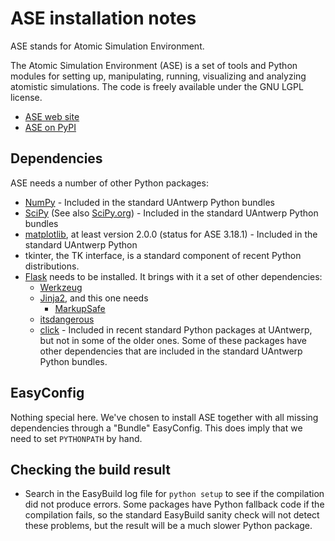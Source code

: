 # ASE installation notes

ASE stands for Atomic Simulation Environment. 

The Atomic Simulation Environment (ASE) is a set of tools and Python modules 
for setting up, manipulating, running, visualizing and analyzing atomistic 
simulations. The code is freely available under the GNU LGPL license.

* [ASE web site](https://wiki.fysik.dtu.dk/ase/)
* [ASE on PyPI](https://pypi.org/project/ase/)

## Dependencies

ASE needs a number of other Python packages:
* [NumPy](https://pypi.org/project/numpy/) - Included in the standard UAntwerp Python 
  bundles
* [SciPy](https://pypi.org/project/scipy/) (See also 
  [SciPy.org](https://www.scipy.org/)) - Included in the standard UAntwerp Python bundles
* [matplotlib](https://pypi.org/project/matplotlib/), at least version 2.0.0 
  (status for ASE 3.18.1) - Included in the standard UAntwerp Python
* tkinter, the TK interface, is a standard component of recent Python distributions.
* [Flask](https://pypi.org/project/Flask/) needs to be installed. It brings with it a set of other dependencies: 
    * [Werkzeug](https://pypi.org/project/Werkzeug/)
    * [Jinja2](https://pypi.org/project/Jinja2/), and this one needs
        * [MarkupSafe](https://pypi.org/project/MarkupSafe/)
    * [itsdangerous](https://pypi.org/project/itsdangerous/)
    * [click](https://pypi.org/project/click/) - Included in recent standard Python packages at UAntwerp, but not in some of
      the older ones.
Some of these packages have other dependencies that are included in the standard
UAntwerp Python bundles.

## EasyConfig

Nothing special here. We've chosen to install ASE together with all missing
dependencies through a "Bundle" EasyConfig. This does imply that we need to 
set `PYTHONPATH` by hand.

## Checking the build result

* Search in the EasyBuild log file for `python setup` to see if the compilation
  did not produce errors. Some packages have Python fallback code if the compilation
  fails, so the standard EasyBuild sanity check will not detect these problems,
  but the result will be a much slower Python package.

